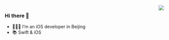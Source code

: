 <!--
**aidevjoe/aidevjoe** is a ✨ _special_ ✨ repository because its `README.md` (this file) appears on your GitHub profile.

Here are some ideas to get you started:

- 🔭 I’m currently working on ...
- 🌱 I’m currently learning ...
- 👯 I’m looking to collaborate on ...
- 🤔 I’m looking for help with ...
- 💬 Ask me about ...
- 📫 How to reach me: ...
- 😄 Pronouns: ...
- ⚡ Fun fact: ...
-->

<img align="right" src="https://github-readme-stats.vercel.app/api?username=aidevjoe&show_icons=true&icon_color=CE1D2D&text_color=718096&bg_color=ffffff&hide_title=true" />

### Hi there 👋

- 👨🏻‍💻 I’m an iOS developer in Beijing
- 📚 Swift & iOS
